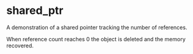 # shared_ptr

A demonstration of a shared pointer tracking the number of references.

When reference count reaches 0 the object is deleted and the memory recovered.

